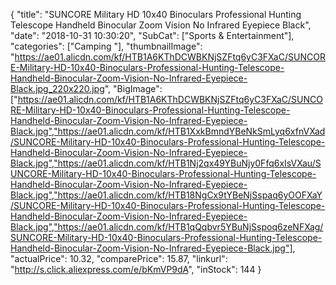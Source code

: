 {
	"title": "SUNCORE Military HD 10x40 Binoculars Professional Hunting Telescope Handheld Binocular Zoom Vision No Infrared Eyepiece Black",
	"date": "2018-10-31 10:30:20",
	"SubCat": ["Sports & Entertainment"],
	"categories": ["Camping "],
	"thumbnailImage": "https://ae01.alicdn.com/kf/HTB1A6KThDCWBKNjSZFtq6yC3FXaC/SUNCORE-Military-HD-10x40-Binoculars-Professional-Hunting-Telescope-Handheld-Binocular-Zoom-Vision-No-Infrared-Eyepiece-Black.jpg_220x220.jpg",
	"BigImage": ["https://ae01.alicdn.com/kf/HTB1A6KThDCWBKNjSZFtq6yC3FXaC/SUNCORE-Military-HD-10x40-Binoculars-Professional-Hunting-Telescope-Handheld-Binocular-Zoom-Vision-No-Infrared-Eyepiece-Black.jpg","https://ae01.alicdn.com/kf/HTB1XxkBmndYBeNkSmLyq6xfnVXad/SUNCORE-Military-HD-10x40-Binoculars-Professional-Hunting-Telescope-Handheld-Binocular-Zoom-Vision-No-Infrared-Eyepiece-Black.jpg","https://ae01.alicdn.com/kf/HTB1Nj2qx49YBuNjy0Ffq6xIsVXau/SUNCORE-Military-HD-10x40-Binoculars-Professional-Hunting-Telescope-Handheld-Binocular-Zoom-Vision-No-Infrared-Eyepiece-Black.jpg","https://ae01.alicdn.com/kf/HTB18NgCx9tYBeNjSspaq6yOOFXaY/SUNCORE-Military-HD-10x40-Binoculars-Professional-Hunting-Telescope-Handheld-Binocular-Zoom-Vision-No-Infrared-Eyepiece-Black.jpg","https://ae01.alicdn.com/kf/HTB1qQqbvr5YBuNjSspoq6zeNFXag/SUNCORE-Military-HD-10x40-Binoculars-Professional-Hunting-Telescope-Handheld-Binocular-Zoom-Vision-No-Infrared-Eyepiece-Black.jpg"],
	"actualPrice": 10.32,
	"comparePrice": 15.87,
	"linkurl": "http://s.click.aliexpress.com/e/bKmVP9dA",
	"inStock": 144
}
